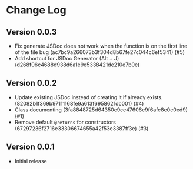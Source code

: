 # Change Log

## Version 0.0.3
- Fix generate JSDoc does not work when the function is on the first line of the file bug (ac7bc9a266073b3f304d8b67fe27c044c6ef5341) (#5)
- Add shortcut for JSDoc Generator (Alt + J) (d268f06c4688d938d6a1e9e5338421de210e7b0e)

## Version 0.0.2

- Update existing JSDoc instead of creating it if already exists. (82082b1f369b97111168fe9a613f6958621dc001) (#4)
- Class documenting (3fa8848725d64350c9ce47606e9f6afc8e0e0ed9) (#1)
- Remove default `@returns` for constructors (67297236f2716e33306674655a42f53e3387ff3e) (#3)

## Version 0.0.1

- Initial release
